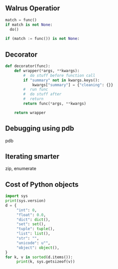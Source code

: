 ## Walrus Operatior

```python
match = func()
if match is not None:
  do()
  
if (match := func()) is not None:
```

## Decorator

```python
def decorator(func):
    def wrapper(*args, **kwargs):
        #  do stuff before function call
        if "summary" not in kwargs.keys():
            kwargs["summary"] = {"cleaning": {}}
        #  run func
        #  do stuff after
        #  return
        return func(*args, **kwargs)

    return wrapper

```

## Debugging using pdb

pdb

## Iterating smarter

zip, enumerate

## Cost of Python objects

```python
import sys
print(sys.version)
d = {
     "int": 0,
     "float": 0.0,
     "dict": dict(),
     "set": set(),
     "tuple": tuple(),
     "list": list(),
     "str": "",
     "unicode": u"",
     "object": object(),
}
for k, v in sorted(d.items()):
     print(k, sys.getsizeof(v))
```


